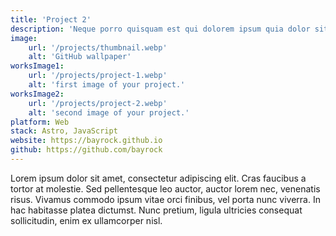 ```yaml
---
title: 'Project 2'
description: 'Neque porro quisquam est qui dolorem ipsum quia dolor sit amet, consectetur, adipisci'
image:
    url: '/projects/thumbnail.webp'
    alt: 'GitHub wallpaper'
worksImage1:
    url: '/projects/project-1.webp'
    alt: 'first image of your project.'
worksImage2:
    url: '/projects/project-2.webp'
    alt: 'second image of your project.'
platform: Web
stack: Astro, JavaScript
website: https://bayrock.github.io
github: https://github.com/bayrock
---
```


Lorem ipsum dolor sit amet, consectetur adipiscing elit. Cras faucibus a tortor at molestie. Sed pellentesque leo auctor, auctor lorem nec, venenatis risus. Vivamus commodo ipsum vitae orci finibus, vel porta nunc viverra. In hac habitasse platea dictumst. Nunc pretium, ligula ultricies consequat sollicitudin, enim ex ullamcorper nisl.
